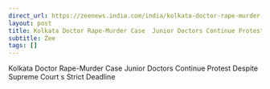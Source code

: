 ```yaml
---
direct_url: https://zeenews.india.com/india/kolkata-doctor-rape-murder-case-junior-doctors-continue-protest-despite-supreme-courts-strict-deadline-2790745.html
layout: post
title: Kolkata Doctor Rape-Murder Case  Junior Doctors Continue Protest Despite Supreme Court s  Strict  Deadline
subtitle: Zee
tags: []
---
```


Kolkata Doctor Rape-Murder Case  Junior Doctors Continue Protest Despite Supreme Court s  Strict  Deadline
